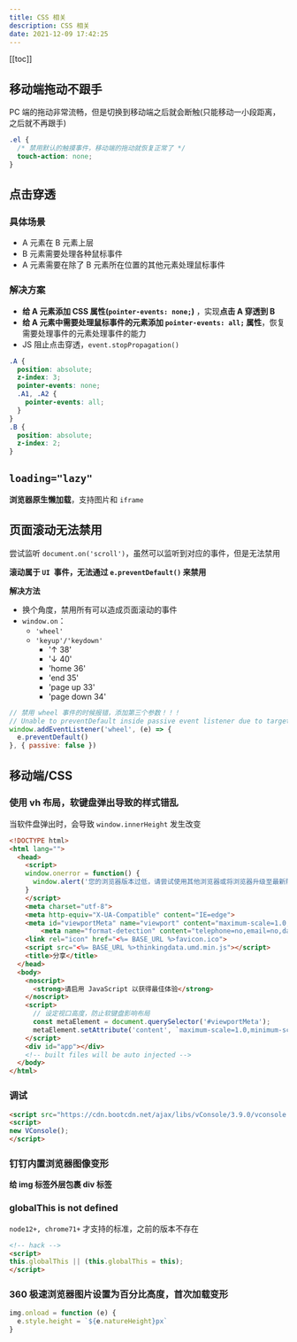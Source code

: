 ```yaml
---
title: CSS 相关
description: CSS 相关
date: 2021-12-09 17:42:25
---
```


[[toc]]

## 移动端拖动不跟手

PC 端的拖动非常流畅，但是切换到移动端之后就会断触(只能移动一小段距离，之后就不再跟手)


```css
.el {
  /* 禁用默认的触摸事件，移动端的拖动就恢复正常了 */
  touch-action: none;
}
```

## 点击穿透

### 具体场景

- A 元素在 B 元素上层
- B 元素需要处理各种鼠标事件
- A 元素需要在除了 B 元素所在位置的其他元素处理鼠标事件

### 解决方案

- **给 A 元素添加 CSS 属性(`pointer-events: none;`)** ，实现**点击 A 穿透到 B**
- **给 A 元素中需要处理鼠标事件的元素添加 `pointer-events: all;` 属性**，恢复需要处理事件的元素处理事件的能力
- JS 阻止点击穿透，`event.stopPropagation()`

```scss
.A {
  position: absolute;
  z-index: 3;
  pointer-events: none;
  .A1, .A2 {
    pointer-events: all;
  }
}
.B {
  position: absolute;
  z-index: 2;
}
```

## `loading="lazy"`

**浏览器原生懒加载**，支持图片和 `iframe`

## 页面滚动无法禁用

尝试监听 `document.on('scroll')`，虽然可以监听到对应的事件，但是无法禁用

**滚动属于 `UI `事件，无法通过 `e.preventDefault()` 来禁用**

**解决方法**
  - 换个角度，禁用所有可以造成页面滚动的事件
  - `window.on`：
    - `'wheel'`
    - `'keyup'/'keydown'`
      - '↑ 38'
      - '↓ 40'
      - 'home 36'
      - 'end 35'
      - 'page up 33'
      - 'page down 34'

```js
// 禁用 wheel 事件的时候报错，添加第三个参数！！！
// Unable to preventDefault inside passive event listener due to target being
window.addEventListener('wheel', (e) => {
  e.preventDefault()
}, { passive: false })
```

## 移动端/CSS

### 使用 vh 布局，软键盘弹出导致的样式错乱

当软件盘弹出时，会导致 `window.innerHeight` 发生改变

```html
<!DOCTYPE html>
<html lang="">
  <head>
    <script>
    window.onerror = function() {
      window.alert('您的浏览器版本过低，请尝试使用其他浏览器或将浏览器升级至最新版本后重试！');
    }
    </script>
    <meta charset="utf-8">
    <meta http-equiv="X-UA-Compatible" content="IE=edge">
    <meta id="viewportMeta" name="viewport" content="maximum-scale=1.0,minimum-scale=1.0,user-scalable=0,width=device-width,initial-scale=1.0">
		<meta name="format-detection" content="telephone=no,email=no,date=no,address=no">
    <link rel="icon" href="<%= BASE_URL %>favicon.ico">
    <script src="<%= BASE_URL %>thinkingdata.umd.min.js"></script>
    <title>分享</title>
  </head>
  <body>
    <noscript>
      <strong>请启用 JavaScript 以获得最佳体验</strong>
    </noscript>
    <script>
      // 设定视口高度，防止软键盘影响布局
      const metaElement = document.querySelector('#viewportMeta');
      metaElement.setAttribute('content', `maximum-scale=1.0,minimum-scale=1.0,user-scalable=0,width=device-width,initial-scale=1.0,height=${window.innerHeight}`);  
    </script>
    <div id="app"></div>
    <!-- built files will be auto injected -->
  </body>
</html>
```

### 调试

```html
<script src="https://cdn.bootcdn.net/ajax/libs/vConsole/3.9.0/vconsole.min.js"></script>
<script>
new VConsole();
</script>
```

### 钉钉内置浏览器图像变形

**给 img 标签外层包裹 div 标签**

### globalThis is not defined

`node12+, chrome71+` 才支持的标准，之前的版本不存在

```html
<!-- hack -->
<script>
this.globalThis || (this.globalThis = this);
</script>
```

### 360 极速浏览器图片设置为百分比高度，首次加载变形

```js
img.onload = function (e) {
  e.style.height = `${e.natureHeight}px`
}
```